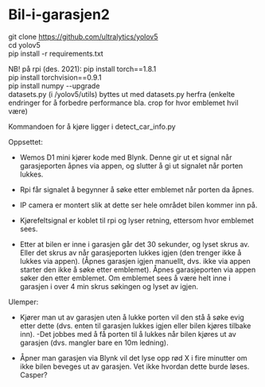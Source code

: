 # Bil-i-garasjen2
git clone https://github.com/ultralytics/yolov5  
cd yolov5  
pip install -r requirements.txt  

NB! på rpi (des. 2021):
pip install torch==1.8.1  
pip install torchvision==0.9.1  
pip install numpy --upgrade  
datasets.py (i /yolov5/utils) byttes ut med datasets.py herfra (enkelte endringer for å forbedre performance bla. crop for hvor emblemet hvil være)

Kommandoen for å kjøre ligger i detect_car_info.py


Oppsettet:  
- Wemos D1 mini kjører kode med Blynk. Denne gir ut et signal når garasjeporten åpnes via appen, og slutter å gi ut signalet når porten lukkes.

- Rpi får signalet å begynner å søke etter emblemet når porten da åpnes.

- IP camera er montert slik at dette ser hele området bilen kommer inn på.

- Kjørefeltsignal er koblet til rpi og lyser retning, ettersom hvor emblemet sees.

- Etter at bilen er inne i garasjen går det 30 sekunder, og lyset skrus av. Eller det skrus av når garasjeporten lukkes igjen (den trenger ikke å lukkes via appen). (Åpnes garasjen igjen manuellt, dvs. ikke via appen starter den ikke å søke etter emblemet). Åpnes garasjeporten via appen søker den etter emblemet. Om emblemet sees å være helt inne i garasjen i over 4 min skrus søkingen og lyset av igjen.

Ulemper:  
- Kjører man ut av garasjen uten å lukke porten vil den stå å søke evig etter dette (dvs. enten til garasjen lukkes igjen eller bilen kjøres tilbake inn). -Det jobbes med å få porten til å lukkes når bilen kjøres ut av garasjen (dvs. mangler bare en 10m ledning).

- Åpner man garasjen via Blynk vil det lyse opp rød X i fire minutter om ikke bilen beveges ut av garasjen. Vet ikke hvordan dette burde løses. Casper?
